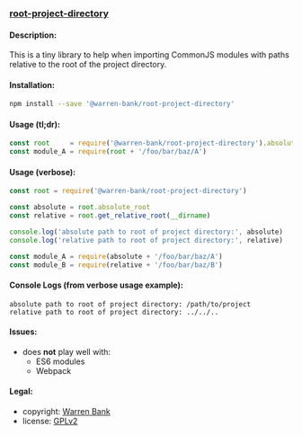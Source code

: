 ### [root-project-directory](https://github.com/warren-bank/root-project-directory)

#### Description:

This is a tiny library to help when importing CommonJS modules with paths relative to the root of the project directory.

#### Installation:

```bash
npm install --save '@warren-bank/root-project-directory'
```

#### Usage (tl;dr):

```javascript
const root     = require('@warren-bank/root-project-directory').absolute_root
const module_A = require(root + '/foo/bar/baz/A')
```

#### Usage (verbose):

```javascript
const root = require('@warren-bank/root-project-directory')

const absolute = root.absolute_root
const relative = root.get_relative_root(__dirname)

console.log('absolute path to root of project directory:', absolute)
console.log('relative path to root of project directory:', relative)

const module_A = require(absolute + '/foo/bar/baz/A')
const module_B = require(relative + '/foo/bar/baz/B')
```

#### Console Logs (from verbose usage example):

```text
absolute path to root of project directory: /path/to/project
relative path to root of project directory: ../../..
```

#### Issues:

* does __not__ play well with:
  * ES6 modules
  * Webpack

#### Legal:

* copyright: [Warren Bank](https://github.com/warren-bank)
* license: [GPLv2](https://www.gnu.org/licenses/old-licenses/gpl-2.0.txt)
